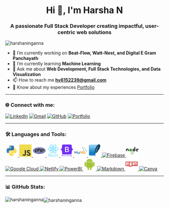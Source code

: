 <h1 align="center">Hi 👋, I'm Harsha N</h1>
<h3 align="center">A passionate Full Stack Developer creating impactful, user-centric web solutions</h3>

<p align="left"> <img src="https://komarev.com/ghpvc/?username=harshaninganna&label=Profile%20views&color=0e75b6&style=flat" alt="harshaninganna" /> </p>

- 🔭 I’m currently working on **Beat-Flow, Watt-Nest, and Digital E Gram Panchayath**  
- 🌱 I’m currently learning **Machine Learning**  
- 💬 Ask me about **Web Development, Full Stack Technologies, and Data Visualization**  
- 📫 How to reach me **hv6152239@gmail.com**  
- 📄 Know about my experiences [Portfolio](https://harshaaa.netlify.app/)  

---

<h3 align="left">🌐 Connect with me:</h3>
<p align="left">
<a href="https://linkedin.com/in/harsha-n-164b69283" target="blank"><img src="https://img.shields.io/badge/LinkedIn-blue?style=for-the-badge&logo=linkedin" alt="LinkedIn" /></a>
<a href="mailto:hv6152239@gmail.com" target="blank"><img src="https://img.shields.io/badge/Email-red?style=for-the-badge&logo=gmail" alt="Gmail" /></a>
<a href="https://github.com/HarshaNinganna" target="blank"><img src="https://img.shields.io/badge/GitHub-black?style=for-the-badge&logo=github" alt="GitHub" /></a>
<a href="https://harshaaa.netlify.app/" target="blank"><img src="https://img.shields.io/badge/Portfolio-black?style=for-the-badge&logo=firefox" alt="Portfolio" /></a>
</p>

---

<h3 align="left">🛠️ Languages and Tools:</h3>
<p align="left">
<a href="https://www.python.org" target="_blank"> <img src="https://raw.githubusercontent.com/devicons/devicon/master/icons/python/python-original.svg" alt="Python" width="40" height="40"/> </a>
<a href="https://developer.mozilla.org/en-US/docs/Web/JavaScript" target="_blank"> <img src="https://raw.githubusercontent.com/devicons/devicon/master/icons/javascript/javascript-original.svg" alt="JavaScript" width="40" height="40"/> </a>
<a href="https://www.php.net" target="_blank"> <img src="https://raw.githubusercontent.com/devicons/devicon/master/icons/php/php-original.svg" alt="PHP" width="40" height="40"/> </a>
<a href="https://reactjs.org/" target="_blank"> <img src="https://raw.githubusercontent.com/devicons/devicon/master/icons/react/react-original-wordmark.svg" alt="React" width="40" height="40"/> </a>
<a href="https://getbootstrap.com" target="_blank"> <img src="https://raw.githubusercontent.com/devicons/devicon/master/icons/bootstrap/bootstrap-plain-wordmark.svg" alt="Bootstrap" width="40" height="40"/> </a>
<a href="https://www.mysql.com/" target="_blank"> <img src="https://raw.githubusercontent.com/devicons/devicon/master/icons/mysql/mysql-original-wordmark.svg" alt="MySQL" width="40" height="40"/> </a>
<a href="https://www.sqlite.org/" target="_blank"> <img src="https://raw.githubusercontent.com/devicons/devicon/master/icons/sqlite/sqlite-original.svg" alt="SQLite" width="40" height="40"/> </a>
<a href="https://firebase.google.com/" target="_blank"> <img src="https://www.vectorlogo.zone/logos/firebase/firebase-icon.svg" alt="Firebase" width="40" height="40"/> </a>
<a href="https://nodejs.org" target="_blank"> <img src="https://raw.githubusercontent.com/devicons/devicon/master/icons/nodejs/nodejs-original-wordmark.svg" alt="Node.js" width="40" height="40"/> </a>
<a href="https://cloud.google.com/" target="_blank"> <img src="https://www.vectorlogo.zone/logos/google_cloud/google_cloud-icon.svg" alt="Google Cloud" width="40" height="40"/> </a>
<a href="https://www.netlify.com/" target="_blank"> <img src="https://www.vectorlogo.zone/logos/netlify/netlify-icon.svg" alt="Netlify" width="40" height="40"/> </a>
<a href="https://powerbi.microsoft.com/" target="_blank"> <img src="https://www.vectorlogo.zone/logos/microsoft_powerbi/microsoft_powerbi-icon.svg" alt="PowerBI" width="40" height="40"/> </a>
<a href="https://www.android.com/" target="_blank"> <img src="https://raw.githubusercontent.com/devicons/devicon/master/icons/android/android-original.svg" alt="Android" width="40" height="40"/> </a>
<a href="https://www.markdownguide.org/" target="_blank"> <img src="https://img.icons8.com/ios-filled/50/000000/markdown.png" alt="Markdown" width="40" height="40"/> </a>
<a href="https://www.npmjs.com/" target="_blank"> <img src="https://raw.githubusercontent.com/devicons/devicon/master/icons/npm/npm-original-wordmark.svg" alt="NPM" width="40" height="40"/> </a>
<a href="https://www.canva.com/" target="_blank"> <img src="https://img.icons8.com/color/48/000000/canva.png" alt="Canva" width="40" height="40"/> </a>
</p>

---

<h3 align="left">📊 GitHub Stats:</h3>

<p><img align="left" src="https://github-readme-stats.vercel.app/api/top-langs?username=harshaninganna&show_icons=true&locale=en&layout=compact" alt="harshaninganna" /></p>
<p><img align="center" src="https://github-readme-streak-stats.herokuapp.com/?user=harshaninganna&" alt="harshaninganna" /></p>
